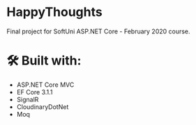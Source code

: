 # HappyThoughts
Final project for SoftUni ASP.NET Core - February 2020 course.

# 🛠 Built with:
* ASP.NET Core MVC
* EF Core 3.1.1
* SignalR
* CloudinaryDotNet
* Moq
